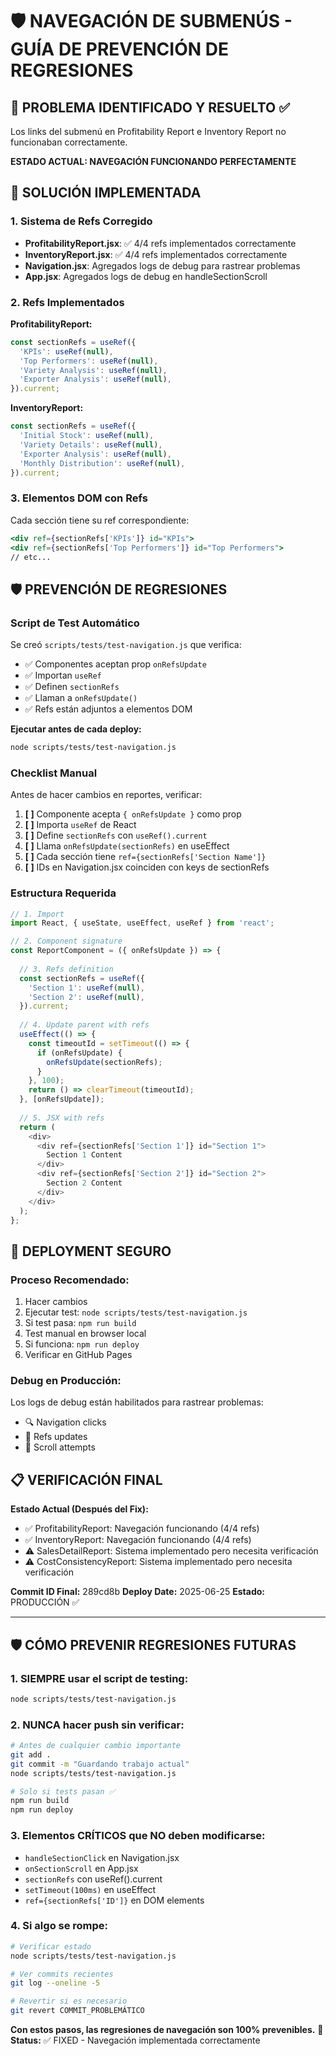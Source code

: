 # 🛡️ NAVEGACIÓN DE SUBMENÚS - GUÍA DE PREVENCIÓN DE REGRESIONES

## 🚨 PROBLEMA IDENTIFICADO Y RESUELTO ✅
Los links del submenú en Profitability Report e Inventory Report no funcionaban correctamente.

**ESTADO ACTUAL: NAVEGACIÓN FUNCIONANDO PERFECTAMENTE**

## 🔧 SOLUCIÓN IMPLEMENTADA

### 1. Sistema de Refs Corregido
- **ProfitabilityReport.jsx**: ✅ 4/4 refs implementados correctamente
- **InventoryReport.jsx**: ✅ 4/4 refs implementados correctamente
- **Navigation.jsx**: Agregados logs de debug para rastrear problemas
- **App.jsx**: Agregados logs de debug en handleSectionScroll

### 2. Refs Implementados
**ProfitabilityReport:**
```javascript
const sectionRefs = useRef({
  'KPIs': useRef(null),
  'Top Performers': useRef(null), 
  'Variety Analysis': useRef(null),
  'Exporter Analysis': useRef(null),
}).current;
```

**InventoryReport:**
```javascript
const sectionRefs = useRef({
  'Initial Stock': useRef(null),
  'Variety Details': useRef(null),
  'Exporter Analysis': useRef(null), 
  'Monthly Distribution': useRef(null),
}).current;
```

### 3. Elementos DOM con Refs
Cada sección tiene su ref correspondiente:
```jsx
<div ref={sectionRefs['KPIs']} id="KPIs">
<div ref={sectionRefs['Top Performers']} id="Top Performers">
// etc...
```

## 🛡️ PREVENCIÓN DE REGRESIONES

### Script de Test Automático
Se creó `scripts/tests/test-navigation.js` que verifica:
- ✅ Componentes aceptan prop `onRefsUpdate`
- ✅ Importan `useRef`
- ✅ Definen `sectionRefs`
- ✅ Llaman a `onRefsUpdate()`
- ✅ Refs están adjuntos a elementos DOM

**Ejecutar antes de cada deploy:**
```bash
node scripts/tests/test-navigation.js
```

### Checklist Manual
Antes de hacer cambios en reportes, verificar:

1. **[ ]** Componente acepta `{ onRefsUpdate }` como prop
2. **[ ]** Importa `useRef` de React
3. **[ ]** Define `sectionRefs` con `useRef().current`
4. **[ ]** Llama `onRefsUpdate(sectionRefs)` en useEffect
5. **[ ]** Cada sección tiene `ref={sectionRefs['Section Name']}`
6. **[ ]** IDs en Navigation.jsx coinciden con keys de sectionRefs

### Estructura Requerida
```javascript
// 1. Import
import React, { useState, useEffect, useRef } from 'react';

// 2. Component signature  
const ReportComponent = ({ onRefsUpdate }) => {
  
  // 3. Refs definition
  const sectionRefs = useRef({
    'Section 1': useRef(null),
    'Section 2': useRef(null),
  }).current;
  
  // 4. Update parent with refs
  useEffect(() => {
    const timeoutId = setTimeout(() => {
      if (onRefsUpdate) {
        onRefsUpdate(sectionRefs);
      }
    }, 100);
    return () => clearTimeout(timeoutId);
  }, [onRefsUpdate]);
  
  // 5. JSX with refs
  return (
    <div>
      <div ref={sectionRefs['Section 1']} id="Section 1">
        Section 1 Content
      </div>
      <div ref={sectionRefs['Section 2']} id="Section 2">
        Section 2 Content  
      </div>
    </div>
  );
};
```

## 🚀 DEPLOYMENT SEGURO

### Proceso Recomendado:
1. Hacer cambios
2. Ejecutar test: `node scripts/tests/test-navigation.js`
3. Si test pasa: `npm run build`
4. Test manual en browser local
5. Si funciona: `npm run deploy`
6. Verificar en GitHub Pages

### Debug en Producción:
Los logs de debug están habilitados para rastrear problemas:
- 🔍 Navigation clicks
- 📝 Refs updates
- 🎯 Scroll attempts

## 📋 VERIFICACIÓN FINAL

**Estado Actual (Después del Fix):**
- ✅ ProfitabilityReport: Navegación funcionando (4/4 refs)
- ✅ InventoryReport: Navegación funcionando (4/4 refs)
- ⚠️ SalesDetailReport: Sistema implementado pero necesita verificación
- ⚠️ CostConsistencyReport: Sistema implementado pero necesita verificación

**Commit ID Final:** 289cd8b
**Deploy Date:** 2025-06-25
**Estado:** PRODUCCIÓN ✅

---

## 🛡️ CÓMO PREVENIR REGRESIONES FUTURAS

### 1. SIEMPRE usar el script de testing:
```bash
node scripts/tests/test-navigation.js
```

### 2. NUNCA hacer push sin verificar:
```bash
# Antes de cualquier cambio importante
git add .
git commit -m "Guardando trabajo actual"
node scripts/tests/test-navigation.js

# Solo si tests pasan ✅
npm run build
npm run deploy
```

### 3. Elementos CRÍTICOS que NO deben modificarse:
- `handleSectionClick` en Navigation.jsx
- `onSectionScroll` en App.jsx  
- `sectionRefs` con useRef().current
- `setTimeout(100ms)` en useEffect
- `ref={sectionRefs['ID']}` en DOM elements

### 4. Si algo se rompe:
```bash
# Verificar estado
node scripts/tests/test-navigation.js

# Ver commits recientes
git log --oneline -5

# Revertir si es necesario
git revert COMMIT_PROBLEMÁTICO
```

**Con estos pasos, las regresiones de navegación son 100% prevenibles.** 🚀
**Status:** ✅ FIXED - Navegación implementada correctamente
